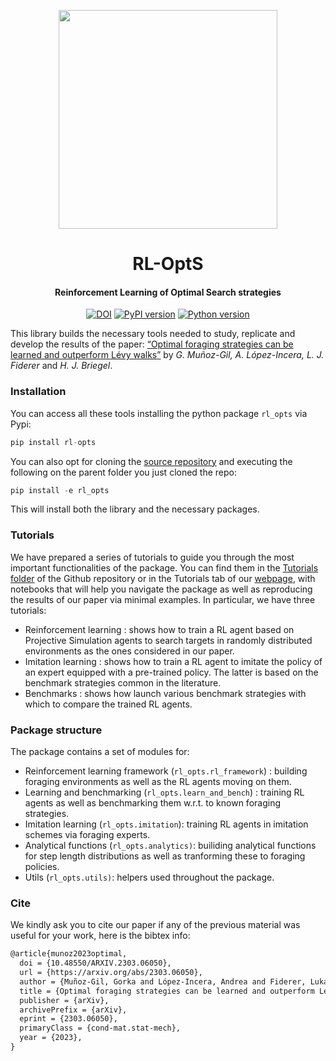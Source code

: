 
<p align="center">
<img width="350" src="https://github.com/gorkamunoz/rl_opts/blob/master/nbs/figs/logo_midjourney_scaled.png?raw=true">
</p>
<h1 align="center">
RL-OptS
</h1>
<h4 align="center">
Reinforcement Learning of Optimal Search strategies
</h4>
<!-- WARNING: THIS FILE WAS AUTOGENERATED! DO NOT EDIT! -->
<p align="center">
<a href="https://zenodo.org/badge/latestdoi/424986383"><img src="https://zenodo.org/badge/424986383.svg" alt="DOI"></a>
<a href="https://badge.fury.io/py/rl_opts"><img src="https://badge.fury.io/py/rl_opts.svg" alt="PyPI version"></a>
<a href="https://badge.fury.io/py/b"><img src="https://img.shields.io/badge/python-3.9-red" alt="Python version"></a>
</p>

This library builds the necessary tools needed to study, replicate and
develop the results of the paper: [“Optimal foraging strategies can be
learned and outperform Lévy walks”](https://arxiv.org/abs/2303.06050) by
*G. Muñoz-Gil, A. López-Incera, L. J. Fiderer* and *H. J. Briegel*.

### Installation

You can access all these tools installing the python package `rl_opts`
via Pypi:

``` python
pip install rl-opts
```

You can also opt for cloning the [source
repository](https://github.com/gorkamunoz/rl_opts) and executing the
following on the parent folder you just cloned the repo:

``` python
pip install -e rl_opts
```

This will install both the library and the necessary packages.

### Tutorials

We have prepared a series of tutorials to guide you through the most
important functionalities of the package. You can find them in the
[Tutorials
folder](https://github.com/gorkamunoz/rl_opts/tree/master/nbs/tutorials)
of the Github repository or in the Tutorials tab of our
[webpage](https://gorkamunoz.github.io/rl_opts/), with notebooks that
will help you navigate the package as well as reproducing the results of
our paper via minimal examples. In particular, we have three tutorials:

- <a href="tutorials/tutorial_learning.ipynb" style="text-decoration:none">Reinforcement
  learning </a> : shows how to train a RL agent based on Projective
  Simulation agents to search targets in randomly distributed
  environments as the ones considered in our paper.
- <a href="tutorials/tutorial_imitation.ipynb" style="text-decoration:none">Imitation
  learning </a> : shows how to train a RL agent to imitate the policy of
  an expert equipped with a pre-trained policy. The latter is based on
  the benchmark strategies common in the literature.
- <a href="tutorials/tutorial_benchmarks.ipynb" style="text-decoration:none">Benchmarks
  </a> : shows how launch various benchmark strategies with which to
  compare the trained RL agents.

### Package structure

The package contains a set of modules for:

- <a href="lib_nbs/01_rl_framework.ipynb" style="text-decoration:none">Reinforcement
  learning framework (`rl_opts.rl_framework`)</a> : building foraging
  environments as well as the RL agents moving on them.
- <a href="lib_nbs/02_learning_and_benchmark.ipynb" style="text-decoration:none">Learning
  and benchmarking (`rl_opts.learn_and_bench`)</a> : training RL agents
  as well as benchmarking them w.r.t. to known foraging strategies.
- <a href="lib_nbs/04_imitation_learning.ipynb" style="text-decoration:none">Imitation
  learning (`rl_opts.imitation`)</a>: training RL agents in imitation
  schemes via foraging experts.
- <a href="lib_nbs/03_analytics.ipynb" style="text-decoration:none">Analytical
  functions (`rl_opts.analytics)`</a>: builiding analytical functions
  for step length distributions as well as tranforming these to foraging
  policies.
- <a href="lib_nbs/00_utils.ipynb" style="text-decoration:none">Utils
  (`rl_opts.utils)`</a>: helpers used throughout the package.

### Cite

We kindly ask you to cite our paper if any of the previous material was
useful for your work, here is the bibtex info:

``` latex
@article{munoz2023optimal,
  doi = {10.48550/ARXIV.2303.06050},  
  url = {https://arxiv.org/abs/2303.06050},  
  author = {Muñoz-Gil, Gorka and López-Incera, Andrea and Fiderer, Lukas J. and Briegel, Hans J.},  
  title = {Optimal foraging strategies can be learned and outperform Lévy walks},  
  publisher = {arXiv},  
  archivePrefix = {arXiv},
  eprint = {2303.06050},
  primaryClass = {cond-mat.stat-mech},  
  year = {2023},
}
```
